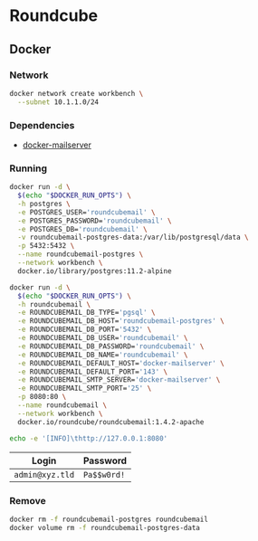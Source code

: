 # Roundcube

<!--
https://github.com/therebelrobot/SecretSanta-fork/blob/master/shell_provisioner/module/roundcube.sh
-->

## Docker

### Network

```sh
docker network create workbench \
  --subnet 10.1.1.0/24
```

### Dependencies

- [docker-mailserver](/docker-mailserver.md)

### Running

```sh
docker run -d \
  $(echo "$DOCKER_RUN_OPTS") \
  -h postgres \
  -e POSTGRES_USER='roundcubemail' \
  -e POSTGRES_PASSWORD='roundcubemail' \
  -e POSTGRES_DB='roundcubemail' \
  -v roundcubemail-postgres-data:/var/lib/postgresql/data \
  -p 5432:5432 \
  --name roundcubemail-postgres \
  --network workbench \
  docker.io/library/postgres:11.2-alpine
```

```sh
docker run -d \
  $(echo "$DOCKER_RUN_OPTS") \
  -h roundcubemail \
  -e ROUNDCUBEMAIL_DB_TYPE='pgsql' \
  -e ROUNDCUBEMAIL_DB_HOST='roundcubemail-postgres' \
  -e ROUNDCUBEMAIL_DB_PORT='5432' \
  -e ROUNDCUBEMAIL_DB_USER='roundcubemail' \
  -e ROUNDCUBEMAIL_DB_PASSWORD='roundcubemail' \
  -e ROUNDCUBEMAIL_DB_NAME='roundcubemail' \
  -e ROUNDCUBEMAIL_DEFAULT_HOST='docker-mailserver' \
  -e ROUNDCUBEMAIL_DEFAULT_PORT='143' \
  -e ROUNDCUBEMAIL_SMTP_SERVER='docker-mailserver' \
  -e ROUNDCUBEMAIL_SMTP_PORT='25' \
  -p 8080:80 \
  --name roundcubemail \
  --network workbench \
  docker.io/roundcube/roundcubemail:1.4.2-apache
```

```sh
echo -e '[INFO]\thttp://127.0.0.1:8080'
```

| Login           | Password    |
| --------------- | ----------- |
| `admin@xyz.tld` | `Pa$$w0rd!` |

### Remove

```sh
docker rm -f roundcubemail-postgres roundcubemail
docker volume rm -f roundcubemail-postgres-data
```
